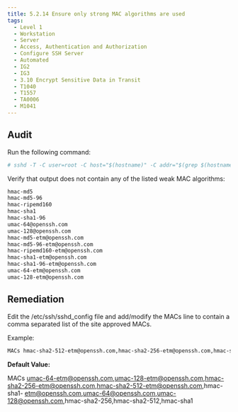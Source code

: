 ```yaml
---
title: 5.2.14 Ensure only strong MAC algorithms are used
tags:
  - Level 1
  - Workstation
  - Server
  - Access, Authentication and Authorization
  - Configure SSH Server
  - Automated
  - IG2
  - IG3
  - 3.10 Encrypt Sensitive Data in Transit
  - T1040
  - T1557
  - TA0006
  - M1041
---
```


## Audit
Run the following command:
```bash
# sshd -T -C user=root -C host="$(hostname)" -C addr="$(grep $(hostname) /etc/hosts | awk '{print $1}')" | grep -i "MACs"
```

Verify that output does not contain any of the listed weak MAC algorithms:
```bash
hmac-md5
hmac-md5-96
hmac-ripemd160
hmac-sha1
hmac-sha1-96
umac-64@openssh.com
umac-128@openssh.com
hmac-md5-etm@openssh.com
hmac-md5-96-etm@openssh.com
hmac-ripemd160-etm@openssh.com
hmac-sha1-etm@openssh.com
hmac-sha1-96-etm@openssh.com
umac-64-etm@openssh.com
umac-128-etm@openssh.com
```

## Remediation
Edit the /etc/ssh/sshd_config file and add/modify the MACs line to contain a comma separated list of the site approved MACs.

Example:
```bash
MACs hmac-sha2-512-etm@openssh.com,hmac-sha2-256-etm@openssh.com,hmac-sha2-512,hmac-sha2-256
```

**Default Value:**

MACs umac-64-etm@openssh.com,umac-128-etm@openssh.com,hmac-sha2-256-etm@openssh.com,hmac-sha2-512-etm@openssh.com,hmac-sha1-
etm@openssh.com,umac-64@openssh.com,umac-128@openssh.com,hmac-sha2-256,hmac-sha2-512,hmac-sha1
